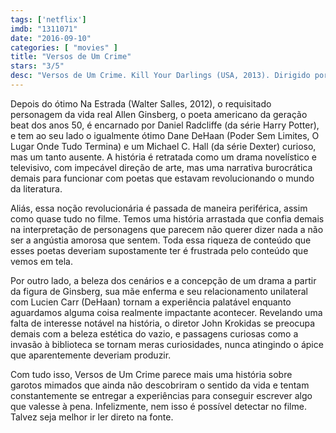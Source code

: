 ```yaml
---
tags: ['netflix']
imdb: "1311071"
date: "2016-09-10"
categories: [ "movies" ]
title: "Versos de Um Crime"
stars: "3/5"
desc: "Versos de Um Crime. Kill Your Darlings (USA, 2013). Dirigido por John Krokidas. Escrito por Austin Bunn, Austin Bunn, John Krokidas. Com Daniel Radcliffe, Dane DeHaan, Michael C. Hall, Jack Huston, Ben Foster, David Cross, Jennifer Jason Leigh, Elizabeth Olsen, John Cullum."
---
```

Depois do ótimo Na Estrada (Walter Salles, 2012), o requisitado personagem da vida real Allen Ginsberg, o poeta americano da geração beat dos anos 50, é encarnado por Daniel Radcliffe (da série Harry Potter), e tem ao seu lado o igualmente ótimo Dane DeHaan (Poder Sem Limites, O Lugar Onde Tudo Termina) e um Michael C. Hall (da série Dexter) curioso, mas um tanto ausente. A história é retratada como um drama novelístico e televisivo, com impecável direção de arte, mas uma narrativa burocrática demais para funcionar com poetas que estavam revolucionando o mundo da literatura.

Aliás, essa noção revolucionária é passada de maneira periférica, assim como quase tudo no filme. Temos uma história arrastada que confia demais na interpretação de personagens que parecem não querer dizer nada a não ser a angústia amorosa que sentem. Toda essa riqueza de conteúdo que esses poetas deveriam supostamente ter é frustrada pelo conteúdo que vemos em tela.

Por outro lado, a beleza dos cenários e a concepção de um drama a partir da figura de Ginsberg, sua mãe enferma e seu relacionamento unilateral com Lucien Carr (DeHaan) tornam a experiência palatável enquanto aguardamos alguma coisa realmente impactante acontecer. Revelando uma falta de interesse notável na história, o diretor John Krokidas se preocupa demais com a beleza estética do vazio, e passagens curiosas como a invasão à biblioteca se tornam meras curiosidades, nunca atingindo o ápice que aparentemente deveriam produzir.

Com tudo isso, Versos de Um Crime parece mais uma história sobre garotos mimados que ainda não descobriram o sentido da vida e tentam constantemente se entregar a experiências para conseguir escrever algo que valesse à pena. Infelizmente, nem isso é possível detectar no filme. Talvez seja melhor ir ler direto na fonte.
